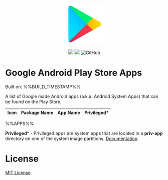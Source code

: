 <p align="center">
  <img src="src/play-store-icon.png" width="128"/>
</p>
<p align="center">
  <img src="https://img.shields.io/badge/OS-Android-green?style=for-the-badge"/>
  <img src="https://img.shields.io/badge/Android-Package%20Names-green?style=for-the-badge"/>
  <img alt="GitHub" src="https://img.shields.io/github/license/petarov/google-app-ids?style=for-the-badge">
</p>


# Google Android Play Store Apps

Built on: %%BUILD_TIMESTAMP%%

A list of Google made Android apps (a.k.a. Android System Apps) that can be found on the Play Store.

| Icon | Package Name | App Name | Privileged* |
| --- | --- | --- | --- |
%%APPS%%

**Privileged*** - Privileged apps are system apps that are located in a **priv-app** directory on one of the system image partitions. [Documentation](https://source.android.com/devices/tech/config/perms-whitelist).

# License

[MIT License](LICENSE)